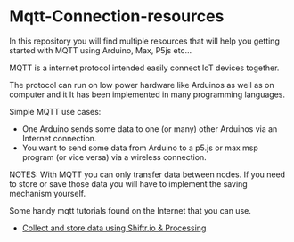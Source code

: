 # Mqtt-Connection-resources

In this repository you will find multiple resources that will help you getting started with MQTT using Arduino, Max, P5js etc...

MQTT is a internet protocol intended easily connect IoT devices together.

The protocol can run on low power hardware like Arduinos as well as on computer and it It has been implemented in many programming languages.

Simple MQTT use cases:
- One Arduino sends some data to one (or many) other Arduinos via an Internet connection.
- You want to send some data from Arduino to a p5.js or max msp program (or vice versa) via a wireless connection.

NOTES:
With MQTT you can only transfer data between nodes. If you need to store or save those data you will have to implement the saving mechanism yourself.

Some handy mqtt tutorials found on the Internet that you can use.
- [Collect and store data using Shiftr.io & Processing](http://wiki.iad.zhdk.ch/EI/499023921/Shiftr.io+instructions)
